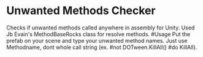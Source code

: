 # Unwanted Methods Checker
Checks if unwanted methods called anywhere in assembly for Unity. Used Jb Evain's MethodBaseRocks class for resolve methods.
#Usage
Put the prefab on your scene and type your unwanted method names. Just use Methodname, dont whole call string (ex. #not DOTween.KillAll() #do KillAll).

